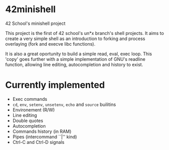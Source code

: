 # 42minishell
42 School's minishell project

This project is the first of 42 school's un\*x branch's shell projects.
It aims to create a very simple shell as an introduction to forking
and process overlaying (fork and execve libc functions).

It is also a great oportunity to build a simple read, eval, exec loop.
This 'copy' goes further with a simple implementation of GNU's readline function,
allowing line editing, autocompletion and history to exist.

# Currently implemented

- Exec commands
- `cd`, `env`, `setenv`, `unsetenv`, `echo` and `source` builitins
- Environement (R/W)
- Line editing
- Double quotes
- Autocompletion
- Commands history (in RAM)
- Pipes (intercommand \`\`|'' kind)
- Ctrl-C and Ctrl-D signals
